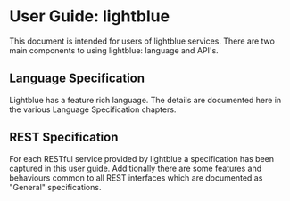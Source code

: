 # User Guide: lightblue
This document is intended for users of lightblue services.  There are two main components to using lightblue: language and API's.

## Language Specification
Lightblue has a feature rich language.  The details are documented here in the various Language Specification chapters.

## REST Specification
For each RESTful service provided by lightblue a specification has been captured in this user guide.  Additionally there are some features and behaviours common to all REST interfaces which are documented as "General" specifications.

